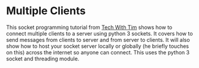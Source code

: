 # Multiple Clients

This socket programming tutorial from [Tech With Tim](https://www.youtube.com/watch?v=3QiPPX-KeSc&t=614s) shows how to connect multiple clients to a server using python 3 sockets. It covers how to send messages from clients to server and from server to clients. It will also show how to host your socket server locally or globally (he briefly touches on this) across the internet so anyone can connect. This uses the python 3 socket and threading module. 

